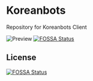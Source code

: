 # Koreanbots

Repository for Koreanbots Client

![Preview](image/preview.png)
[![FOSSA Status](https://app.fossa.com/api/projects/git%2Bgithub.com%2Fkoreanbots%2Fclient.svg?type=shield)](https://app.fossa.com/projects/git%2Bgithub.com%2Fkoreanbots%2Fclient?ref=badge_shield)


## License
[![FOSSA Status](https://app.fossa.com/api/projects/git%2Bgithub.com%2Fkoreanbots%2Fclient.svg?type=large)](https://app.fossa.com/projects/git%2Bgithub.com%2Fkoreanbots%2Fclient?ref=badge_large)
